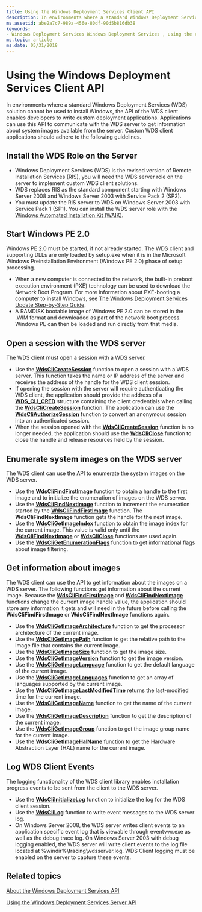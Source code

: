 ```yaml
---
title: Using the Windows Deployment Services Client API
description: In environments where a standard Windows Deployment Services (WDS) solution cannot be used to install Windows, the API of the WDS client enables developers to write custom deployment applications.
ms.assetid: abe2a7c7-989a-456e-80df-90d5b816db38
keywords:
- Windows Deployment Services Windows Deployment Services , using the client API
ms.topic: article
ms.date: 05/31/2018
---
```


# Using the Windows Deployment Services Client API

In environments where a standard Windows Deployment Services (WDS) solution cannot be used to install Windows, the API of the WDS client enables developers to write custom deployment applications. Applications can use this API to communicate with the WDS server to get information about system images available from the server. Custom WDS client applications should adhere to the following guidelines.

## Install the WDS Role on the Server

-   Windows Deployment Services (WDS) is the revised version of Remote Installation Services (RIS), you will need the WDS server role on the server to implement custom WDS client solutions.
-   WDS replaces RIS as the standard component starting with Windows Server 2008 and Windows Server 2003 with Service Pack 2 (SP2).
-   You must update the RIS server to WDS on Windows Server 2003 with Service Pack 1 (SP1). You can install the WDS server role with the [Windows Automated Installation Kit (WAIK)](https://www.microsoft.com/downloads/details.aspx?FamilyID=c7d4bc6d-15f3-4284-9123-679830d629f2&DisplayLang=en).

## Start Windows PE 2.0

Windows PE 2.0 must be started, if not already started. The WDS client and supporting DLLs are only loaded by setup.exe when it is in the Microsoft Windows Preinstallation Environment (Windows PE 2.0) phase of setup processing.

-   When a new computer is connected to the network, the built-in preboot execution environment (PXE) technology can be used to download the Network Boot Program. For more information about PXE-booting a computer to install Windows, see [The Windows Deployment Services Update Step-by-Step Guide](https://technet.microsoft.com/library/cc766320.aspx).
-   A RAMDISK bootable image of Windows PE 2.0 can be stored in the .WIM format and downloaded as part of the network boot process. Windows PE can then be loaded and run directly from that media.

## Open a session with the WDS server

The WDS client must open a session with a WDS server.

-   Use the [**WdsCliCreateSession**](/windows/desktop/api/WdsClientAPI/nf-wdsclientapi-wdsclicreatesession) function to open a session with a WDS server. This function takes the name or IP address of the server and receives the address of the handle for the WDS client session.
-   If opening the session with the server will require authenticating the WDS client, the application should provide the address of a [**WDS\_CLI\_CRED**](/windows/win32/api/wdsclientapi/ns-wdsclientapi-wds_cli_cred) structure containing the client credentials when calling the [**WdsCliCreateSession**](/windows/desktop/api/WdsClientAPI/nf-wdsclientapi-wdsclicreatesession) function. The application can use the [**WdsCliAuthorizeSession**](/windows/desktop/api/WdsClientAPI/nf-wdsclientapi-wdscliauthorizesession) function to convert an anonymous session into an authenticated session.
-   When the session opened with the [**WdsCliCreateSession**](/windows/desktop/api/WdsClientAPI/nf-wdsclientapi-wdsclicreatesession) function is no longer needed, the application should use the [**WdsCliClose**](/windows/desktop/api/WdsClientAPI/nf-wdsclientapi-wdscliclose) function to close the handle and release resources held by the session.

## Enumerate system images on the WDS server

The WDS client can use the API to enumerate the system images on the WDS server.

-   Use the [**WdsCliFindFirstImage**](/windows/desktop/api/WdsClientAPI/nf-wdsclientapi-wdsclifindfirstimage) function to obtain a handle to the first image and to initialize the enumeration of images on the WDS server.
-   Use the [**WdsCliFindNextImage**](/windows/desktop/api/WdsClientAPI/nf-wdsclientapi-wdsclifindnextimage) function to increment the enumeration started by the [**WdsCliFindFirstImage**](/windows/desktop/api/WdsClientAPI/nf-wdsclientapi-wdsclifindfirstimage) function. The **WdsCliFindNextImage** function gets the handle for the next image.
-   Use the [**WdsCliGetImageIndex**](/windows/desktop/api/WdsClientAPI/nf-wdsclientapi-wdscligetimageindex) function to obtain the image index for the current image. This value is valid only until the [**WdsCliFindNextImage**](/windows/desktop/api/WdsClientAPI/nf-wdsclientapi-wdsclifindnextimage) or [**WdsCliClose**](/windows/desktop/api/WdsClientAPI/nf-wdsclientapi-wdscliclose) functions are used again.
-   Use the [**WdsCliGetEnumerationFlags**](/windows/desktop/api/WdsClientAPI/nf-wdsclientapi-wdscligetenumerationflags) function to get informational flags about image filtering.

## Get information about images

The WDS client can use the API to get information about the images on a WDS server. The following functions get information about the current image. Because the [**WdsCliFindFirstImage**](/windows/desktop/api/WdsClientAPI/nf-wdsclientapi-wdsclifindfirstimage) and [**WdsCliFindNextImage**](/windows/desktop/api/WdsClientAPI/nf-wdsclientapi-wdsclifindnextimage) functions change the current image handle value, the application should store any information it gets and will need in the future before calling the **WdsCliFindFirstImage** or **WdsCliFindNextImage** functions again.

-   Use the [**WdsCliGetImageArchitecture**](/windows/desktop/api/WdsClientAPI/nf-wdsclientapi-wdscligetimagearchitecture) function to get the processor architecture of the current image.
-   Use the [**WdsCliGetImagePath**](/windows/desktop/api/WdsClientAPI/nf-wdsclientapi-wdscligetimagepath) function to get the relative path to the image file that contains the current image.
-   Use the [**WdsCliGetImageSize**](/windows/desktop/api/WdsClientAPI/nf-wdsclientapi-wdscligetimagesize) function to get the image size.
-   Use the [**WdsCliGetImageVersion**](/windows/desktop/api/WdsClientAPI/nf-wdsclientapi-wdscligetimageversion) function to get the image version.
-   Use the [**WdsCliGetImageLanguage**](/windows/desktop/api/WdsClientAPI/nf-wdsclientapi-wdscligetimagelanguage) function to get the default language of the current image.
-   Use the [**WdsCliGetImageLanguages**](/windows/desktop/api/WdsClientAPI/nf-wdsclientapi-wdscligetimagelanguages) function to get an array of languages supported by the current image.
-   Use the [**WdsCliGetImageLastModifiedTime**](/windows/desktop/api/WdsClientAPI/nf-wdsclientapi-wdscligetimagelastmodifiedtime) returns the last-modified time for the current image.
-   Use the [**WdsCliGetImageName**](/windows/desktop/api/WdsClientApi/nf-wdsclientapi-wdscligetimagename) function to get the name of the current image.
-   Use the [**WdsCliGetImageDescription**](/windows/desktop/api/WdsClientAPI/nf-wdsclientapi-wdscligetimagedescription) function to get the description of the current image.
-   Use the [**WdsCliGetImageGroup**](/windows/desktop/api/WdsClientAPI/nf-wdsclientapi-wdscligetimagegroup) function to get the image group name for the current image.
-   Use the [**WdsCliGetImageHalName**](/windows/desktop/api/WdsClientAPI/nf-wdsclientapi-wdscligetimagehalname) function to get the Hardware Abstraction Layer (HAL) name for the current image.

## Log WDS Client Events

The logging functionality of the WDS client library enables installation progress events to be sent from the client to the WDS server.

-   Use the [**WdsCliInitializeLog**](/windows/desktop/api/WdsClientAPI/nf-wdsclientapi-wdscliinitializelog) function to initialize the log for the WDS client session.
-   Use the [**WdsCliLog**](/windows/desktop/api/WdsClientAPI/nf-wdsclientapi-wdsclilog) function to write event messages to the WDS server log.
-   On Windows Server 2008, the WDS server writes client events to an application specific event log that is viewable through eventvwr.exe as well as the debug trace log. On Windows Server 2003 with debug logging enabled, the WDS server will write client events to the log file located at %windir%\\tracing\\wdsserver.log. WDS Client logging must be enabled on the server to capture these events.

## Related topics

<dl> <dt>

[About the Windows Deployment Services API](about-the-windows-deployment-services-api.md)
</dt> <dt>

[Using the Windows Deployment Services Server API](using-the-windows-deployment-services-server-api.md)
</dt> </dl>

 

 




